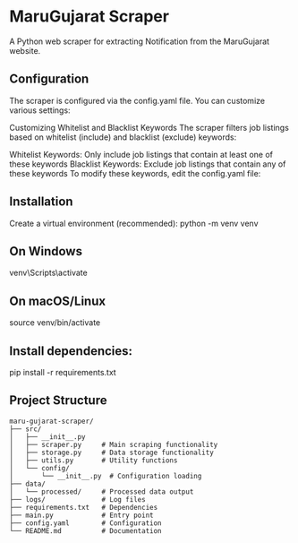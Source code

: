 # MaruGujarat Scraper

A Python web scraper for extracting Notification from the MaruGujarat website.


## Configuration
The scraper is configured via the config.yaml file. You can customize various settings:


Customizing Whitelist and Blacklist Keywords
The scraper filters job listings based on whitelist (include) and blacklist (exclude) keywords:


Whitelist Keywords: Only include job listings that contain at least one of these keywords
Blacklist Keywords: Exclude job listings that contain any of these keywords
To modify these keywords, edit the config.yaml file:


## Installation

Create a virtual environment (recommended):
python -m venv venv
## On Windows
venv\Scripts\activate
## On macOS/Linux
source venv/bin/activate

## Install dependencies:

pip install -r requirements.txt


## Project Structure

```
maru-gujarat-scraper/
├── src/
│   ├── __init__.py
│   ├── scraper.py     # Main scraping functionality
│   ├── storage.py     # Data storage functionality
│   ├── utils.py       # Utility functions
│   └── config/
│       └── __init__.py  # Configuration loading
├── data/
│   └── processed/     # Processed data output
├── logs/              # Log files
├── requirements.txt   # Dependencies
├── main.py            # Entry point
├── config.yaml        # Configuration
└── README.md          # Documentation
```

